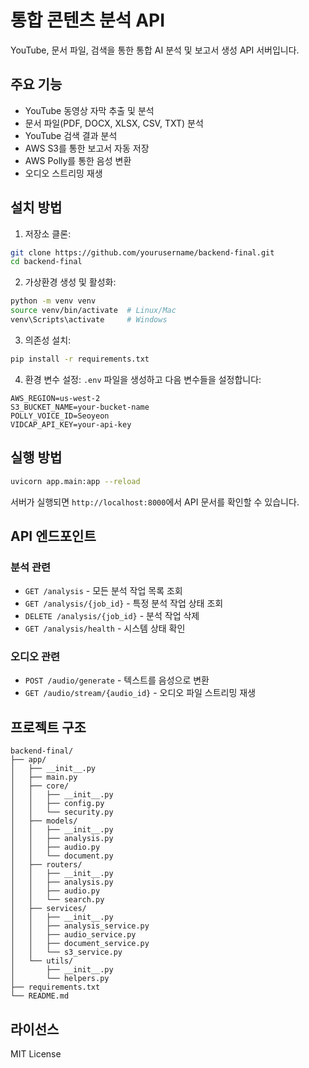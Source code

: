 # 통합 콘텐츠 분석 API

YouTube, 문서 파일, 검색을 통한 통합 AI 분석 및 보고서 생성 API 서버입니다.

## 주요 기능

- YouTube 동영상 자막 추출 및 분석
- 문서 파일(PDF, DOCX, XLSX, CSV, TXT) 분석
- YouTube 검색 결과 분석
- AWS S3를 통한 보고서 자동 저장
- AWS Polly를 통한 음성 변환
- 오디오 스트리밍 재생

## 설치 방법

1. 저장소 클론:
```bash
git clone https://github.com/yourusername/backend-final.git
cd backend-final
```

2. 가상환경 생성 및 활성화:
```bash
python -m venv venv
source venv/bin/activate  # Linux/Mac
venv\Scripts\activate     # Windows
```

3. 의존성 설치:
```bash
pip install -r requirements.txt
```

4. 환경 변수 설정:
`.env` 파일을 생성하고 다음 변수들을 설정합니다:
```
AWS_REGION=us-west-2
S3_BUCKET_NAME=your-bucket-name
POLLY_VOICE_ID=Seoyeon
VIDCAP_API_KEY=your-api-key
```

## 실행 방법

```bash
uvicorn app.main:app --reload
```

서버가 실행되면 `http://localhost:8000`에서 API 문서를 확인할 수 있습니다.

## API 엔드포인트

### 분석 관련
- `GET /analysis` - 모든 분석 작업 목록 조회
- `GET /analysis/{job_id}` - 특정 분석 작업 상태 조회
- `DELETE /analysis/{job_id}` - 분석 작업 삭제
- `GET /analysis/health` - 시스템 상태 확인

### 오디오 관련
- `POST /audio/generate` - 텍스트를 음성으로 변환
- `GET /audio/stream/{audio_id}` - 오디오 파일 스트리밍 재생

## 프로젝트 구조

```
backend-final/
├── app/
│   ├── __init__.py
│   ├── main.py
│   ├── core/
│   │   ├── __init__.py
│   │   ├── config.py
│   │   └── security.py
│   ├── models/
│   │   ├── __init__.py
│   │   ├── analysis.py
│   │   ├── audio.py
│   │   └── document.py
│   ├── routers/
│   │   ├── __init__.py
│   │   ├── analysis.py
│   │   ├── audio.py
│   │   └── search.py
│   ├── services/
│   │   ├── __init__.py
│   │   ├── analysis_service.py
│   │   ├── audio_service.py
│   │   ├── document_service.py
│   │   └── s3_service.py
│   └── utils/
│       ├── __init__.py
│       └── helpers.py
├── requirements.txt
└── README.md
```

## 라이선스

MIT License 